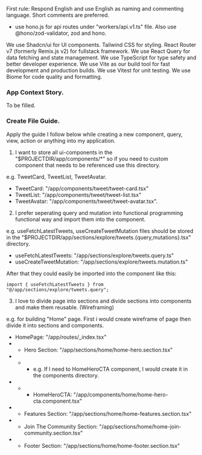 First rule: Respond English and use English as naming and commenting language.
Short comments are preferred.

- use hono.js for api routes under "workers/api.v1.ts" file. Also use @hono/zod-validator, zod and hono.  


We use Shadcn/ui for UI components.
Tailwind CSS for styling.
React Router v7 (formerly Remix.js v2) for fullstack framework.
We use React Query for data fetching and state management.
We use TypeScript for type safety and better developer experience.
We use Vite as our build tool for fast development and production builds.
We use Vitest for unit testing.
We use Biome for code quality and formatting.

### App Context Story. 

To be filled.


### Create File Guide. 

Apply the guide I follow below while creating a new component, query, view, action or anything into my application.

1. I want to store all ui-components in the "$PROJECTDIR/app/components/*" so if you need to custom component that needs to be referenced use this directory. 

e.g. TweetCard, TweetList, TweetAvatar. 
- TweetCard: "/app/components/tweet/tweet-card.tsx"
- TweetList: "/app/components/tweet/tweet-list.tsx"
- TweetAvatar: "/app/components/tweet/tweet-avatar.tsx". 

2. I prefer seperating query and mutation into functional programming functional way and import them into the component.

e.g. useFetchLatestTweets, useCreateTweetMutation files should be stored in the "$PROJECTDIR/app/sections/explore/tweets.{query,mutations}.tsx" directory.

-  useFetchLatestTweets: "/app/sections/explore/tweets.query.ts"
-  useCreateTweetMutation: "/app/sections/explore/tweets.mutation.ts"

After that they could easily be imported into the component like this:

```tsx
import { useFetchLatestTweets } from "@/app/sections/explore/tweets.query";
```

3. I love to divide page into sections and divide sections into components and make them reusable. (Wireframing)

e.g. for building "Home" page. First i would create wireframe of page then divide it into sections and components.
- HomePage: "/app/routes/_index.tsx"
- - Hero Section: "/app/sections/home/home-hero.section.tsx"
- - - e.g. If I need to HomeHeroCTA component, I would create it in the components directory.
- - - HomeHeroCTA: "/app/components/home/home-hero-cta.component.tsx"
- - Features Section: "/app/sections/home/home-features.section.tsx"
- - Join The Community Section: "/app/sections/home/home-join-community.section.tsx"
- - Footer Section: "/app/sections/home/home-footer.section.tsx"

